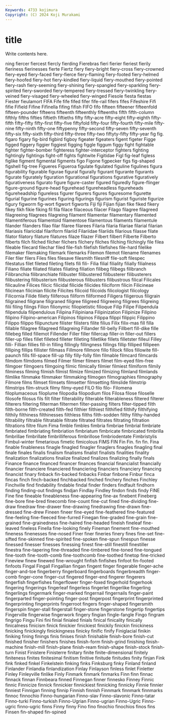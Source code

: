 ```yaml
---
Keywords: 4733 kojimura
Copyright: (C) 2024 Koji Murakami
---
```


# title

Write contents here.



ning fiercer
fiercest fiercly fierding Fierebras fieri fierier fieriest fierily fieriness fierinesses
fierte Fiertz fiery fiery-bright fiery-cross fiery-crowned fiery-eyed fiery-faced fiery-fierce fiery-flaming
fiery-footed fiery-helmed fiery-hoofed fiery-hot fiery-kindled fiery-liquid fiery-mouthed fiery-pointed fiery-rash fiery-seeming
fiery-shining fiery-spangled fiery-sparkling fiery-spirited fiery-sworded fiery-tempered fiery-tressed fiery-twinkling fiery-veined fiery-visaged
fiery-wheeled fiery-winged Fiesole fiesta fiestas Fiester fieulamort FIFA Fife fife
fifed fifer fife-rail fifers fifes Fifeshire Fifi fifie Fifield Fifine
Fifinella fifing fifish FIFO fifo fifteen fifteener fifteenfold fifteen-pounder fifteens
fifteenth fifteenthly fifteenths fifth fifth-column fifthly fifths fifties fiftieth fiftieths
fifty fifty-acre fifty-eight fifty-eighth fifty-fifth fifty-fifty fifty-first fifty-five fiftyfold fifty-four
fifty-fourth fifty-mile fifty-nine fifty-ninth fifty-one fiftypenny fifty-second fifty-seven fifty-seventh fifty-six
fifty-sixth fifty-third fifty-three fifty-two fiftyty-fifty fifty-year fig fig. figaro figary
fig-bird figbird figboy figeater figeaters figent figeter Figge figged figgery
figgier figgiest figging figgle figgum figgy fight fightable fighter fighter-bomber
fighteress fighter-interceptor fighters fighting fightingly fightings fight-off fights fightwite Figitidae
Figl fig-leaf figless figlike figment figmental figments figo Figone figpecker
figs fig-shaped figshell fig-tree Figueres Figueroa figulate figulated figuline figulines
figura figurability figurable figurae figural figurally figurant figurante figurants figurate
figurately figuration figurational figurations figurative figuratively figurativeness figurato figure figure-caster
figured figuredly figure-flinger figure-ground figure-head figurehead figureheadless figureheads figureheadship figureless
figurer figurers figures figuresome figurette figurial figurine figurines figuring figurings
figurism figurist figuriste figurize figury figworm fig-wort figwort figworts Fiji
fiji Fijian fijian fike fiked fikery fikey fikh fikie fiking
fil fila filace filaceous filacer Filago filagree filagreed filagreeing filagrees
filagreing filament filamentar filamentary filamented filamentiferous filamentoid filamentose filamentous filaments
filamentule filander filanders filao filar filaree filarees Filaria filaria filariae
filarial filarian filariasis filaricidal filariform filariid Filariidae filariids filarious filasse
filate filator filatory filature filatures filaze filazer Filbert filbert Filberte
Filberto filberts filch filched filcher filchers filchery filches filching filchingly
file filea fileable filecard filechar filed file-fish filefish filefishes file-hard
filelike filemaker filemaking filemark filemarks Filemon filemot filename filenames Filer
filer filers Files files filesave filesmith filesniff file-soft filespec filestatus
filet fileted fileting filets fili fili- Filia filial filiality filially
filialness Filiano filiate filiated filiates filiating filiation filibeg filibegs filibranch
Filibranchia filibranchiate filibuster filibustered filibusterer filibusterers filibustering filibusterism filibusterous filibusters
filibustrous filical Filicales filicauline Filices filicic filicidal filicide filicides filiciform
filicin Filicineae filicinean filicinian filicite Filicites filicoid filicoids filicologist filicology
Filicornia Filide filiety filiferous filiform filiformed Filigera filigerous filigrain filigrained
filigrane filigraned filigree filigreed filigreeing filigrees filigreing filii filing filings
Filion filionymic filiopietistic filioque Filip Filipe Filipendula filipendula filipendulous Filipina
Filipiniana Filipinization Filipinize Filipino filipino Filipino-american Filipinos filipinos Filippa filippi
filippic Filippino Filippo filippo filipuncture filister filisters filite filius Filix
filix-mas fill filla fillable fillagree fillagreed fillagreing Fillander fill-belly Fillbert
fill-dike fille fillebeg filled fillemot Fillender Filler filler fillercap filler-in
filler-out fillers filler-up filles fillet filleted filleter filleting filletlike fillets
filletster filleul Filley filli- Fillian fillies fill-in filling fillingly fillingness
fillings fillip filliped fillipeen filliping fillips fillister fillmass Fillmore fillmore
fillo fillock fillos fillowite fill-paunch fills fill-space fill-up filly filly-folly
film filmable filmcard filmcards filmdom filmdoms filmed Filmer filmer filmers
filmet film-eyed film-free filmgoer filmgoers filmgoing filmic filmically filmier filmiest
filmiform filmily filminess filming filmish filmist filmize filmized filmizing filmland
filmlands filmlike filmmake filmmaker filmmaking filmogen filmographies filmography Filmore films
filmset filmsets filmsetter filmsetting filmslide filmstrip filmstrips film-struck filmy filmy-eyed
FILO filo filo- Filomena filoplumaceous filoplume filopodia filopodium filos Filosa
filose filoselle filosofe filosus fils filt filter filterability filterable filterableness
filtered filterer filterers filtering filterman filtermen filter-passing filters filter-tipped filth
filth-borne filth-created filth-fed filthier filthiest filthified filthify filthifying filthily filthiness
filthinesses filthless filths filth-sodden filthy filthy-handed filtrability filtrable filtratable filtrate
filtrated filtrates filtrating filtration filtrations filtre filum Fima fimble fimbles
fimbria fimbriae fimbrial fimbriate fimbriated fimbriating fimbriation fimbriatum fimbricate fimbricated
fimbrilla fimbrillae fimbrillate fimbrilliferous fimbrillose fimbriodentate Fimbristylis Fimbul-winter fimetarious fimetic
fimicolous FIMS FIN Fin Fin. fin fin. Fina finable finableness
finagle finagled finagler finaglers finagles finagling final finale finales finalis
finalism finalisms finalist finalists finalities finality finalization finalizations finalize finalized
finalizes finalizing finally finals Finance finance financed financer finances financial
financialist financially financier financiere financiered financiering financiers financiery financing financist
finary finback fin-backed finbacks Finbar finbone Finbur finca fincas finch
finch-backed finchbacked finched finchery finches Finchley Finchville find findability findable
findal finder finders findfault findhorn finding finding-out findings findjan Findlay
Findley findon finds findy FINE Fine fine fineable fineableness fine-appearing
fine-ax finebent Fineberg fine-bore fine-bred finecomb fine-count fine-cut fined fine-dividing
fine-draw finedraw fine-drawer fine-drawing finedrawing fine-drawn fine-dressed fine-drew Fineen fineer
fine-eyed fine-feathered fine-featured fine-feeling fine-fleeced fine-furred Finegan fine-graded fine-grain fine-grained
fine-grainedness fine-haired fine-headed fineish fineleaf fine-leaved fineless Finella fine-looking finely
Fineman finement fine-mouthed fineness finenesses fine-nosed Finer finer fineries finery
fines fine-set fine-sifted fine-skinned fine-spirited fine-spoken fine-spun finespun finesse finessed
finesser finesses finessing finest fine-still finestill finestiller finestra fine-tapering fine-threaded
fine-timbered fine-toned fine-tongued fine-tooth fine-tooth-comb fine-toothcomb fine-toothed finetop fine-tricked Fineview
finew finewed fine-wrought finfish finfishes finfoot fin-footed finfoots Fingal Fingall
Fingallian fingan fingent finger fingerable finger-ache finger-and-toe fingerberry fingerboard fingerboards
fingerbreadth finger-comb finger-cone finger-cut fingered finger-end fingerer fingerers fingerfish fingerfishes
fingerflower finger-foxed fingerhold fingerhook fingering fingerings fingerleaf fingerless fingerlet fingerlike
fingerling fingerlings fingermark finger-marked fingernail fingernails finger-paint fingerparted finger-pointing finger-post
fingerpost fingerprint fingerprinted fingerprinting fingerprints fingerroot fingers finger-shaped fingersmith fingerspin
finger-stall fingerstall finger-stone fingerstone fingertip fingertips Fingerville fingerwise fingerwork fingery
fingian fingle-fangle Fingo fingram fingrigo Fingu Fini fini finial finialed
finials finical finicality finically finicalness finicism finick finickier finickiest finickily
finickin finickiness finicking finickingly finickingness finicky finific finify Finiglacial finikin
finiking fining finings finis finises finish finishable finish-bore finish-cut finished
finisher finishers finishes finish-form finish-grind finishing finish-machine finish-mill finish-plane finish-ream
finish-shape finish-stock finish-turn Finist Finistere Finisterre finitary finite finite-dimensional finitely
finiteness finites finitesimal finitism finitive finitude finitudes finity finjan Fink
fink finked finkel Finkelstein finking finks Finksburg finky Finland finland
Finlander Finlandia finlandization Finlay Finlayson finless finlet Finletter Finley Finleyville
finlike Finly Finmark finmark finmarks Finn finn finnac finnack finnan
Finnbeara finned Finnegan finner finnesko Finney Finnic finnic Finnicize finnick
finnickier finnickiest finnicking finnicky Finnie finnier finniest Finnigan finning finnip
Finnish finnish Finnmark finnmark finnmarks finnoc finnochio Finno-hungarian Finno-slav Finno-slavonic
Finno-tatar Finno-turki Finno-turkish Finno-Ugrian Finno-ugrian Finno-Ugric Finno-ugric finno-ugric finns Finny
finny Fino fino finochio finochios finos fins Finsen fin-shaped fin-spined
